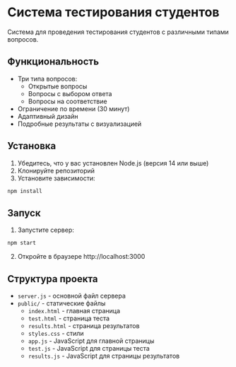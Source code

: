# Система тестирования студентов

Система для проведения тестирования студентов с различными типами вопросов.

## Функциональность

- Три типа вопросов:
  - Открытые вопросы
  - Вопросы с выбором ответа
  - Вопросы на соответствие
- Ограничение по времени (30 минут)
- Адаптивный дизайн
- Подробные результаты с визуализацией

## Установка

1. Убедитесь, что у вас установлен Node.js (версия 14 или выше)
2. Клонируйте репозиторий
3. Установите зависимости:
```bash
npm install
```

## Запуск

1. Запустите сервер:
```bash
npm start
```
2. Откройте в браузере http://localhost:3000

## Структура проекта

- `server.js` - основной файл сервера
- `public/` - статические файлы
  - `index.html` - главная страница
  - `test.html` - страница теста
  - `results.html` - страница результатов
  - `styles.css` - стили
  - `app.js` - JavaScript для главной страницы
  - `test.js` - JavaScript для страницы теста
  - `results.js` - JavaScript для страницы результатов 